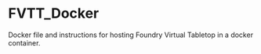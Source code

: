 # FVTT_Docker
Docker file and instructions for hosting Foundry Virtual Tabletop in a docker container.
